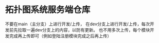 # 拓扑图系统服务端仓库
不要在main（主分支）上进行开发/上传，
在dev分支上进行开发/上传，每次开发前先拉取一遍dev分支上的内容，以防有更新。
也不用多次上传，每个模块开发完成再上传即可（例如登陆注册模块完成之后再上传）

